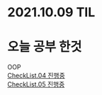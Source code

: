 # 2021.10.09 TIL

# 오늘 공부 한것
OOP   
[CheckList.04 진행중](https://github.com/baekmo/WebDevCurriculum/blob/master/Quest04/Answer.md)   
[CheckList.05 진행중](https://github.com/baekmo/WebDevCurriculum/blob/master/Quest05/Anwer.md)